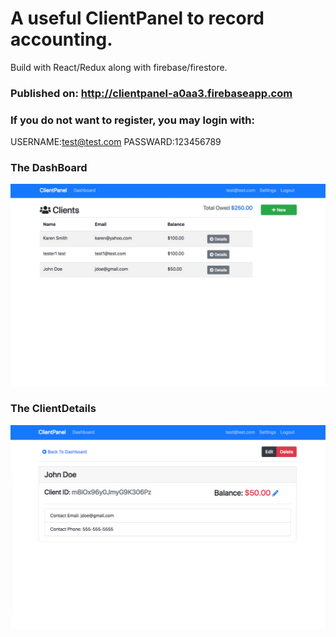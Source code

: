 # A useful ClientPanel to record accounting.  
Build with React/Redux along with firebase/firestore.
### Published on: http://clientpanel-a0aa3.firebaseapp.com

### If you do not want to register, you may login with:  
USERNAME:test@test.com
PASSWARD:123456789

### The DashBoard
![DashBoard](https://github.com/cca2016/ClientPanel/blob/master/dashboard.jpg)
### The ClientDetails
![CLientDetail](https://github.com/cca2016/ClientPanel/blob/master/clientdetail.jpg)
